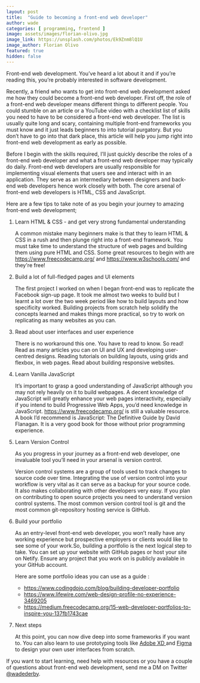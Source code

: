 ```yaml
---
layout: post
title:  "Guide to becoming a front-end web developer"
author: wade
categories: [ programming, frontend ]
image: assets/images/florian-olivo.jpg
image_link: https://unsplash.com/photos/Ek9Znm8lQ1U
image_author: Florian Olivo
featured: true
hidden: false
---
```


Front-end web development. You’ve heard a lot about it and if you’re reading this, you’re probably interested in software development.

Recently, a friend who wants to get into front-end web development asked me how they could become a front-end web developer. First off, the role of a front-end web developer means different things to different people. You could stumble on an article or a YouTube video with a checklist list of skills you need to have to be considered a front-end web developer. The list is usually quite long and scary, containing multiple front-end frameworks you must know and it just leads beginners to into tutorial purgatory. But you don’t have to go into that dark place, this article will help you jump right into front-end web development as early as possible.

Before I begin with the skills required, I’ll just quickly describe the roles of a front-end web developer and what a front-end web developer may typically do daily. Front-end web developers are usually responsible for implementing visual elements that users see and interact with in an application. They serve as an intermediary between designers and back-end web developers hence work closely with both. The core arsenal of front-end web developers is HTML, CSS and JavaScript.

Here are a few tips to take note of as you begin your journey to amazing front-end web development;

1. Learn HTML & CSS - and get very strong fundamental understanding

    A common mistake many beginners make is that they to learn HTML & CSS in a rush and then plunge right into a front-end framework. You must take time to understand the structure of web pages and building them using pure HTML and CSS. Some great resources to begin with are https://www.freecodecamp.org/ and https://www.w3schools.com/  and they're free!

2. Build a lot of  full-fledged pages and UI elements

    The first project I worked on when I began front-end was to replicate the Facebook sign-up page. It took me almost two weeks to build but I learnt a lot over the two week period like how to build layouts and how specificity worked. Building projects from scratch help solidify the concepts learned and makes things more practical, so try to work on replicating as many websites as you can.

3. Read about user interfaces and user experience

    There is no workaround this one. You have to read to know. So read!  Read as many articles you can on UI and UX and developing user-centred designs. Reading tutorials on building layouts, using grids and flexbox, in web pages. Read about building responsive websites.

4. Learn Vanilla JavaScript

    It’s important to grasp a good understanding of JavaScript although you may not rely heavily on it to build webpages. A decent knowledge of JavaScript will greatly enhance your web pages interactivity, especially if you intend to build Progressive Web Apps, you’d need knowledge in JavaScript. https://www.freecodecamp.org/ is still a valuable resource. A book I’d recommend is JavaScript: The Definitive Guide by David Flanagan. It is a very good book for those without prior programming experience. 

5. Learn Version Control

    As you progress in your journey as a front-end web developer, one invaluable tool you’ll need in your arsenal is version control.

    Version control systems are a group of tools used to track changes to source code over time. Integrating the use of version control into your workflow is very vital as it can serve as a backup for your source code. It also makes collaborating with other developers very easy. If you plan on contributing to open source projects you need to understand version control systems.  The most common version control tool is git and the most common git-repository hosting service is GitHub.

6. Build your portfolio

    As an entry-level front-end web developer, you won’t really have any working experience but prospective employers or clients would like to see some of your work.So, building a portfolio is the next logical step to take. You can set up your website with GitHub pages or host your site on Netify. Ensure any project that you work on is publicly available in your GitHub account. 

    Here are some portfolio ideas you can use as a guide : 

    - https://www.codingdojo.com/blog/building-developer-portfolio
    - https://www.lifewire.com/web-design-profile-no-experience-3469205
    - https://medium.freecodecamp.org/15-web-developer-portfolios-to-inspire-you-137fb1743cae

7. Next steps

    At this point, you can now dive deep into some frameworks if you want to. You can also learn to use prototyping tools like [Adobe XD ](https://www.adobe.com/products/xd.html "Adobe XD Download") and  [Figma](https://www.figma.com "Figma Site") to design your own user interfaces from scratch.






If you want to start learning, need help with resources or you have a couple of questions about front-end web development, send me a DM on Twitter [@wadederby](https://www.twitter.com/wadederby "Twitter Page").
